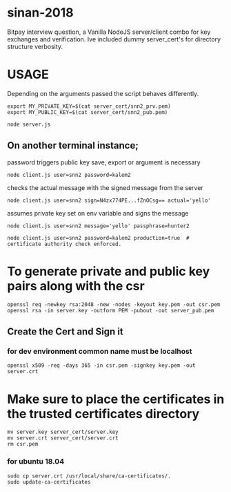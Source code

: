 # sinan-2018
Bitpay interview question, a Vanilla NodeJS server/client combo for key exchanges and verification. Ive included dummy server_cert's for directory structure verbosity.

# USAGE
	
Depending on the arguments passed the script behaves differently.

	export MY_PRIVATE_KEY=$(cat server_cert/snn2_prv.pem)
	export MY_PUBLIC_KEY=$(cat server_cert/snn2_pub.pem)

	node server.js

## On another terminal instance;

password triggers public key save, export or argument is necessary

	node client.js user=snn2 password=kalem2  

checks the actual message with the signed message from the server

	node client.js user=snn2 sign=N4zx774PE...fZnOCsg== actual='yello'

assumes private key set on env variable and signs the message

	node client.js user=snn2 message='yello' passphrase=hunter2

	node client.js user=snn2 password=kalem2 production=true  # certificate authority check enforced.

# To generate private and public key pairs along with the csr
	openssl req -newkey rsa:2048 -new -nodes -keyout key.pem -out csr.pem
	openssl rsa -in server.key -outform PEM -pubout -out server_pub.pem

## Create the Cert and Sign it

### for dev environment common name must be localhost
	openssl x509 -req -days 365 -in csr.pem -signkey key.pem -out server.crt


# Make sure to place the certificates in the trusted certificates directory 
	mv server.key server_cert/server.key
	mv server.crt server_cert/server.crt
	rm csr.pem

### for ubuntu 18.04
	sudo cp server.crt /usr/local/share/ca-certificates/.
	sudo update-ca-certificates
